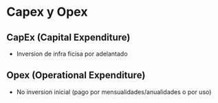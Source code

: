 # Capex y Opex

## CapEx (Capital Expenditure)
- Inversion de infra ficisa por adelantado

## Opex (Operational Expenditure)
- No inversion inicial (pago por mensualidades/anualidades o por uso)
